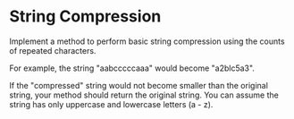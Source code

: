 # String Compression
Implement a method to perform basic string compression using the counts
of repeated characters. 

For example, the string "aabcccccaaa" would become "a2blc5a3".

If the "compressed" string would not become smaller than the original string, your method should return
the original string. 
You can assume the string has only uppercase and lowercase letters (a - z).